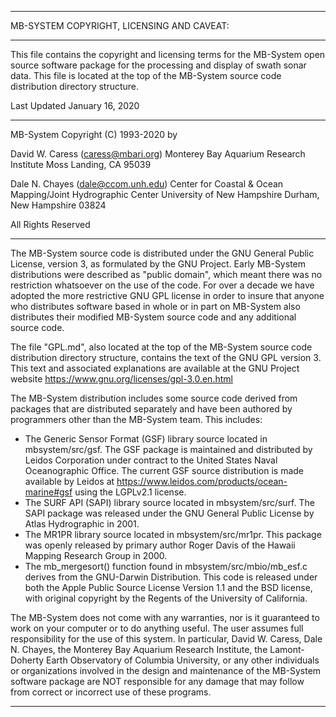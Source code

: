 -------------------------------------------------------------------------------
MB-SYSTEM COPYRIGHT, LICENSING AND CAVEAT:

-------------------------------------------------------------------------------

This file contains the copyright and licensing terms for the MB-System open
source software package for the processing and display of swath sonar data.
This file is located at the top of the MB-System source code distribution
directory structure.

Last Updated January 16, 2020

-------------------------------------------------------------------------------

MB-System Copyright (C) 1993-2020 by

David W. Caress
(caress@mbari.org)
Monterey Bay Aquarium Research Institute
Moss Landing, CA 95039

Dale N. Chayes (dale@ccom.unh.edu)
Center for Coastal & Ocean Mapping/Joint Hydrographic Center
University of New Hampshire
Durham, New Hampshire 03824

All Rights Reserved

-------------------------------------------------------------------------------

The MB-System source code is distributed under the GNU General Public License,
version 3, as formulated by the GNU Project. Early MB-System distributions
were described as "public domain", which meant there was no restriction
whatsoever on the use of the code. For over a decade we have adopted the
more restrictive GNU GPL license in order to insure that anyone who distributes
software based in whole or in part on MB-System also distributes their
modified MB-System source code and any additional source code.

The file "GPL.md", also located at the top of the MB-System source code
distribution directory structure, contains the text of the GNU GPL version 3.
This text and associated explanations are available at the GNU Project website
https://www.gnu.org/licenses/gpl-3.0.en.html

The MB-System distribution includes some source code derived from packages that
are distributed separately and have been authored by programmers other than the
MB-System team. This includes:

* The Generic Sensor Format (GSF) library source located in mbsystem/src/gsf. The GSF package is maintained and distributed by Leidos Corporation under contract to the United States Naval Oceanographic Office. The current GSF source distribution is made available by Leidos at https://www.leidos.com/products/ocean-marine#gsf using the LGPLv2.1 license.
* The SURF API (SAPI) library source located in mbsystem/src/surf. The SAPI package was released under the GNU General Public License by Atlas Hydrographic in 2001.
* The MR1PR library source located in mbsystem/src/mr1pr. This package was openly released by primary author Roger Davis of the Hawaii Mapping Research Group in 2000.
* The mb_mergesort() function found in mbsystem/src/mbio/mb_esf.c derives from the GNU-Darwin Distribution. This code is released under both the Apple Public Source License Version 1.1 and the BSD license, with original copyright by the Regents of the University of California.

The MB-System does not come with any warranties, nor is it guaranteed to work
on your computer or to do anything useful. The user assumes full responsibility
for the use of this system. In particular, David W. Caress, Dale N. Chayes,
the Monterey Bay Aquarium Research Institute, the Lamont-Doherty Earth
Observatory of Columbia University, or any other individuals or organizations
involved in the design and maintenance of the MB-System software package are
NOT responsible for any damage that may follow from correct or incorrect use
of these programs.

-------------------------------------------------------------------------------
